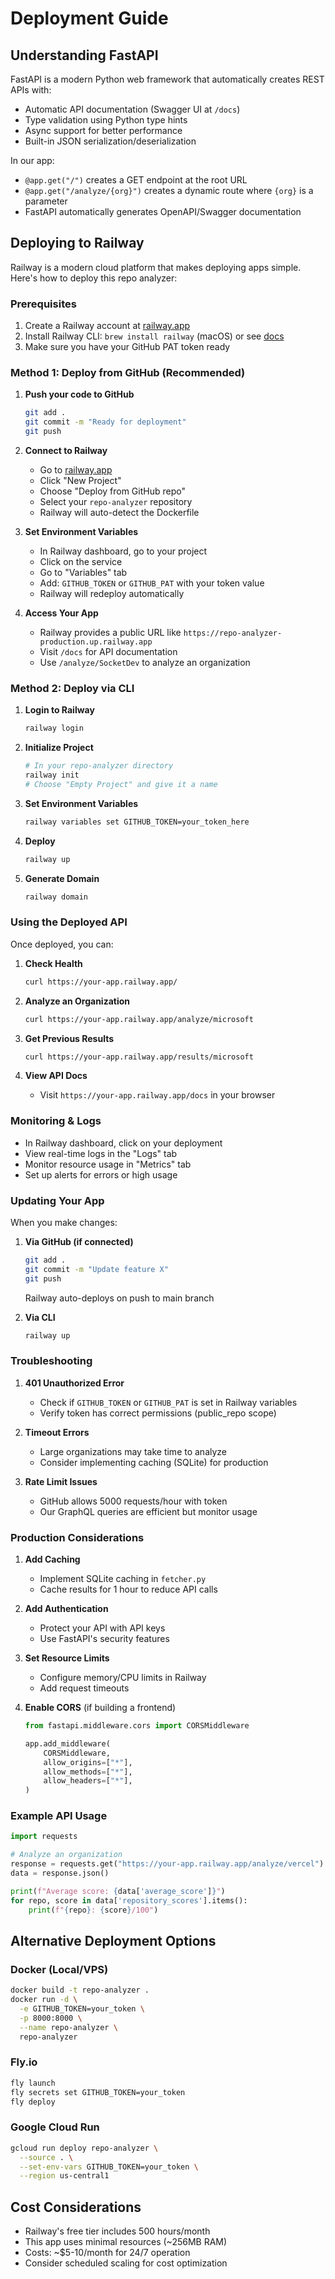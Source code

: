 # Deployment Guide

## Understanding FastAPI

FastAPI is a modern Python web framework that automatically creates REST APIs with:

- Automatic API documentation (Swagger UI at `/docs`)
- Type validation using Python type hints
- Async support for better performance
- Built-in JSON serialization/deserialization

In our app:

- `@app.get("/")` creates a GET endpoint at the root URL
- `@app.get("/analyze/{org}")` creates a dynamic route where `{org}` is a parameter
- FastAPI automatically generates OpenAPI/Swagger documentation

## Deploying to Railway

Railway is a modern cloud platform that makes deploying apps simple. Here's how to deploy this repo analyzer:

### Prerequisites

1. Create a Railway account at [railway.app](https://railway.app)
2. Install Railway CLI: `brew install railway` (macOS) or see [docs](https://docs.railway.app/develop/cli)
3. Make sure you have your GitHub PAT token ready

### Method 1: Deploy from GitHub (Recommended)

1. **Push your code to GitHub**

   ```bash
   git add .
   git commit -m "Ready for deployment"
   git push
   ```

2. **Connect to Railway**

   - Go to [railway.app](https://railway.app)
   - Click "New Project"
   - Choose "Deploy from GitHub repo"
   - Select your `repo-analyzer` repository
   - Railway will auto-detect the Dockerfile

3. **Set Environment Variables**

   - In Railway dashboard, go to your project
   - Click on the service
   - Go to "Variables" tab
   - Add: `GITHUB_TOKEN` or `GITHUB_PAT` with your token value
   - Railway will redeploy automatically

4. **Access Your App**
   - Railway provides a public URL like `https://repo-analyzer-production.up.railway.app`
   - Visit `/docs` for API documentation
   - Use `/analyze/SocketDev` to analyze an organization

### Method 2: Deploy via CLI

1. **Login to Railway**

   ```bash
   railway login
   ```

2. **Initialize Project**

   ```bash
   # In your repo-analyzer directory
   railway init
   # Choose "Empty Project" and give it a name
   ```

3. **Set Environment Variables**

   ```bash
   railway variables set GITHUB_TOKEN=your_token_here
   ```

4. **Deploy**

   ```bash
   railway up
   ```

5. **Generate Domain**
   ```bash
   railway domain
   ```

### Using the Deployed API

Once deployed, you can:

1. **Check Health**

   ```bash
   curl https://your-app.railway.app/
   ```

2. **Analyze an Organization**

   ```bash
   curl https://your-app.railway.app/analyze/microsoft
   ```

3. **Get Previous Results**

   ```bash
   curl https://your-app.railway.app/results/microsoft
   ```

4. **View API Docs**
   - Visit `https://your-app.railway.app/docs` in your browser

### Monitoring & Logs

- In Railway dashboard, click on your deployment
- View real-time logs in the "Logs" tab
- Monitor resource usage in "Metrics" tab
- Set up alerts for errors or high usage

### Updating Your App

When you make changes:

1. **Via GitHub (if connected)**

   ```bash
   git add .
   git commit -m "Update feature X"
   git push
   ```

   Railway auto-deploys on push to main branch

2. **Via CLI**
   ```bash
   railway up
   ```

### Troubleshooting

1. **401 Unauthorized Error**

   - Check if `GITHUB_TOKEN` or `GITHUB_PAT` is set in Railway variables
   - Verify token has correct permissions (public_repo scope)

2. **Timeout Errors**

   - Large organizations may take time to analyze
   - Consider implementing caching (SQLite) for production

3. **Rate Limit Issues**
   - GitHub allows 5000 requests/hour with token
   - Our GraphQL queries are efficient but monitor usage

### Production Considerations

1. **Add Caching**

   - Implement SQLite caching in `fetcher.py`
   - Cache results for 1 hour to reduce API calls

2. **Add Authentication**

   - Protect your API with API keys
   - Use FastAPI's security features

3. **Set Resource Limits**

   - Configure memory/CPU limits in Railway
   - Add request timeouts

4. **Enable CORS** (if building a frontend)

   ```python
   from fastapi.middleware.cors import CORSMiddleware

   app.add_middleware(
       CORSMiddleware,
       allow_origins=["*"],
       allow_methods=["*"],
       allow_headers=["*"],
   )
   ```

### Example API Usage

```python
import requests

# Analyze an organization
response = requests.get("https://your-app.railway.app/analyze/vercel")
data = response.json()

print(f"Average score: {data['average_score']}")
for repo, score in data['repository_scores'].items():
    print(f"{repo}: {score}/100")
```

## Alternative Deployment Options

### Docker (Local/VPS)

```bash
docker build -t repo-analyzer .
docker run -d \
  -e GITHUB_TOKEN=your_token \
  -p 8000:8000 \
  --name repo-analyzer \
  repo-analyzer
```

### Fly.io

```bash
fly launch
fly secrets set GITHUB_TOKEN=your_token
fly deploy
```

### Google Cloud Run

```bash
gcloud run deploy repo-analyzer \
  --source . \
  --set-env-vars GITHUB_TOKEN=your_token \
  --region us-central1
```

## Cost Considerations

- Railway's free tier includes 500 hours/month
- This app uses minimal resources (~256MB RAM)
- Costs: ~$5-10/month for 24/7 operation
- Consider scheduled scaling for cost optimization
